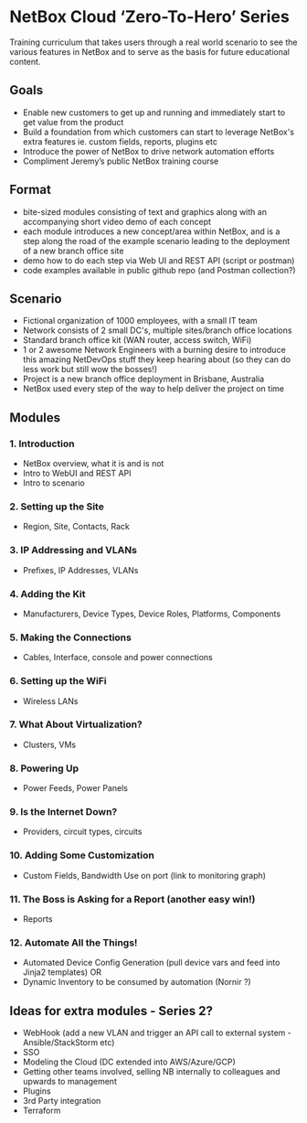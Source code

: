 # NetBox Cloud ‘Zero-To-Hero’ Series
Training curriculum that takes users through a real world scenario to see the various features in NetBox and to serve as the basis for future educational content.

## Goals
- Enable new customers to get up and running and immediately start to get value from the product
- Build a foundation from which customers can start to leverage NetBox's extra features ie. custom fields, reports, plugins etc
- Introduce the power of NetBox to drive network automation efforts
- Compliment Jeremy’s public NetBox training course

## Format
- bite-sized modules consisting of text and graphics along with an accompanying short video demo of each concept 
- each module introduces a new concept/area within NetBox, and is a step along the road of the example scenario leading to the deployment of a new branch office site
- demo how to do each step via Web UI and REST API (script or postman) 
- code examples available in public github repo (and Postman collection?) 

## Scenario
- Fictional organization of 1000 employees, with a small IT team 
- Network consists of 2 small DC's, multiple sites/branch office locations
- Standard branch office kit (WAN router, access switch, WiFi)
- 1 or 2 awesome Network Engineers with a burning desire to introduce this amazing NetDevOps stuff they keep hearing about (so they can do less work but still wow the bosses!)
- Project is a new branch office deployment in Brisbane, Australia
- NetBox used every step of the way to help deliver the project on time

## Modules

### 1. Introduction
- NetBox overview, what it is and is not
- Intro to WebUI and REST API
- Intro to scenario

### 2. Setting up the Site
- Region, Site, Contacts, Rack 

### 3. IP Addressing and VLANs
- Prefixes, IP Addresses, VLANs

### 4. Adding the Kit  
- Manufacturers, Device Types, Device Roles, Platforms, Components

### 5. Making the Connections
- Cables, Interface, console and power connections

### 6. Setting up the WiFi
- Wireless LANs

### 7. What About Virtualization? 
- Clusters, VMs 

### 8. Powering Up 
- Power Feeds, Power Panels

### 9. Is the Internet Down? 
- Providers, circuit types, circuits

### 10. Adding Some Customization 
- Custom Fields, Bandwidth Use on port (link to monitoring graph)

### 11. The Boss is Asking for a Report (another easy win!) 
- Reports

### 12. Automate All the Things!
- Automated Device Config Generation (pull device vars and feed into Jinja2 templates) 
OR
- Dynamic Inventory to be consumed by automation (Nornir ?) 

## Ideas for extra modules - Series 2?
- WebHook (add a new VLAN and trigger an API call to external system - Ansible/StackStorm etc) 
- SSO
- Modeling the Cloud (DC extended into AWS/Azure/GCP)
- Getting other teams involved, selling NB internally to colleagues and upwards to management
- Plugins
- 3rd Party integration
- Terraform
